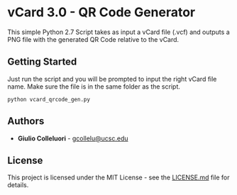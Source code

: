 # vCard 3.0 - QR Code Generator

This simple Python 2.7 Script takes as input a vCard file (.vcf) and outputs a PNG file with the generated QR Code relative to the vCard.

## Getting Started

Just run the script and you will be prompted to input the right vCard file name. Make sure the file is in the same folder as the script.

```
python vcard_qrcode_gen.py 
```

## Authors

* **Giulio Colleluori** - gcollelu@ucsc.edu


## License

This project is licensed under the MIT License - see the [LICENSE.md](LICENSE.md) file for details.
